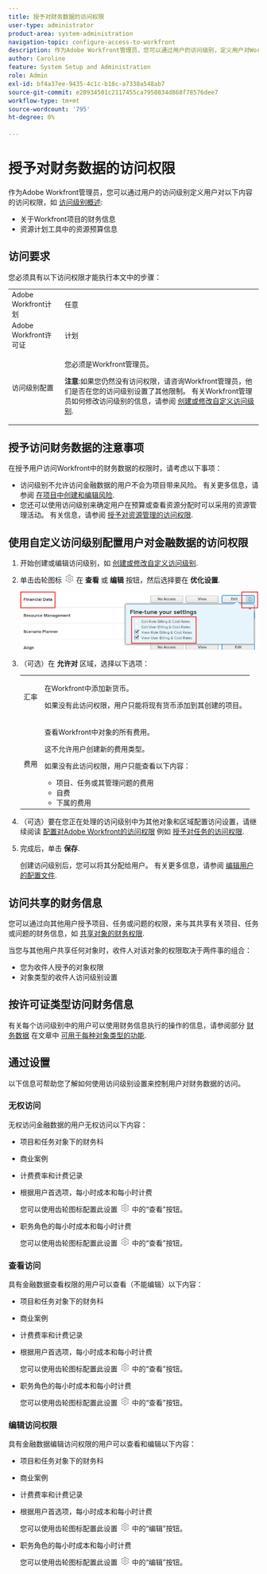 ```yaml
---
title: 授予对财务数据的访问权限
user-type: administrator
product-area: system-administration
navigation-topic: configure-access-to-workfront
description: 作为Adobe Workfront管理员，您可以通过用户的访问级别，定义用户对Workfront中金融数据的访问权限。
author: Caroline
feature: System Setup and Administration
role: Admin
exl-id: bf4a37ee-9435-4c1c-b18c-a7338a548ab7
source-git-commit: e20934501c2117455ca7950834d868f78576dee7
workflow-type: tm+mt
source-wordcount: '795'
ht-degree: 0%

---
```


# 授予对财务数据的访问权限

作为Adobe Workfront管理员，您可以通过用户的访问级别定义用户对以下内容的访问权限，如 [访问级别概述](../../../administration-and-setup/add-users/access-levels-and-object-permissions/access-levels-overview.md):

* 关于Workfront项目的财务信息
* 资源计划工具中的资源预算信息

## 访问要求

您必须具有以下访问权限才能执行本文中的步骤：

<table style="table-layout:auto"> 
 <col> 
 <col> 
 <tbody> 
  <tr> 
   <td role="rowheader">Adobe Workfront计划</td> 
   <td>任意</td> 
  </tr> 
  <tr> 
   <td role="rowheader">Adobe Workfront许可证</td> 
   <td>计划</td> 
  </tr> 
  <tr> 
   <td role="rowheader">访问级别配置</td> 
   <td> <p>您必须是Workfront管理员。</p> <p><b>注意</b>:如果您仍然没有访问权限，请咨询Workfront管理员，他们是否在您的访问级别设置了其他限制。 有关Workfront管理员如何修改访问级别的信息，请参阅 <a href="../../../administration-and-setup/add-users/configure-and-grant-access/create-modify-access-levels.md" class="MCXref xref" data-mc-variable-override="">创建或修改自定义访问级别</a>.</p> </td> 
  </tr> 
 </tbody> 
</table>

## 授予访问财务数据的注意事项

在授予用户访问Workfront中的财务数据的权限时，请考虑以下事项：

* 访问级别不允许访问金融数据的用户不会为项目带来风险。 有关更多信息，请参阅 [在项目中创建和编辑风险](../../../manage-work/projects/define-a-business-case/create-edit-risks-on-projects.md).
* 您还可以使用访问级别来确定用户在预算或查看资源分配时可以采用的资源管理活动。 有关信息，请参阅 [授予对资源管理的访问权限](../../../administration-and-setup/add-users/configure-and-grant-access/grant-access-resource-management.md).

## 使用自定义访问级别配置用户对金融数据的访问权限

1. 开始创建或编辑访问级别，如 [创建或修改自定义访问级别](../../../administration-and-setup/add-users/configure-and-grant-access/create-modify-access-levels.md).
1. 单击齿轮图标 ![](assets/gear-icon-settings.png) 在 **查看** 或 **编辑** 按钮，然后选择要在 **优化设置**.

   ![](assets/financial-data-fine-tune-nwe.png)

1. （可选）在 **允许对** 区域，选择以下选项：

   <table style="table-layout:auto"> 
    <col> 
    <col> 
    <tbody> 
     <tr> 
      <td role="rowheader">汇率</td> 
      <td> <p>在Workfront中添加新货币。</p> <p>如果没有此访问权限，用户只能将现有货币添加到其创建的项目。</p> </td> 
     </tr> 
     <tr> 
      <td role="rowheader">费用</td> 
      <td> <p>查看Workfront中对象的所有费用。</p> <p>这不允许用户创建新的费用类型。</p> <p>如果没有此访问权限，用户只能查看以下内容：</p> 
       <ul> 
        <li>项目、任务或其管理问题的费用</li> 
        <li>自费</li> 
        <li>下属的费用</li> 
       </ul> </td> 
     </tr> 
    </tbody> 
   </table>

1. （可选）要在您正在处理的访问级别中为其他对象和区域配置访问设置，请继续阅读 [配置对Adobe Workfront的访问权限](../../../administration-and-setup/add-users/configure-and-grant-access/configure-access.md) 例如 [授予对任务的访问权限](../../../administration-and-setup/add-users/configure-and-grant-access/grant-access-tasks.md).
1. 完成后，单击 **保存**.

   创建访问级别后，您可以将其分配给用户。 有关更多信息，请参阅 [编辑用户的配置文件](../../../administration-and-setup/add-users/create-and-manage-users/edit-a-users-profile.md).

## 访问共享的财务信息

您可以通过向其他用户授予项目、任务或问题的权限，来与其共享有关项目、任务或问题的财务信息，如 [共享对象的财务权限](../../../workfront-basics/grant-and-request-access-to-objects/share-financial-permissions-object.md).

<!--
If you make changes here, make them also in the "Grant access to" articles where this snippet had to be converted to text:
* reports, dashboards, and calendars
* financial data
* issue
-->

当您与其他用户共享任何对象时，收件人对该对象的权限取决于两件事的组合：

* 您为收件人授予的对象权限
* 对象类型的收件人访问级别设置

## 按许可证类型访问财务信息

有关每个访问级别中的用户可以使用财务信息执行的操作的信息，请参阅部分 [财务数据](../../../administration-and-setup/add-users/access-levels-and-object-permissions/functionality-available-for-each-object-type.md#financia) 在文章中 [可用于每种对象类型的功能](../../../administration-and-setup/add-users/access-levels-and-object-permissions/functionality-available-for-each-object-type.md).

## 通过设置

以下信息可帮助您了解如何使用访问级别设置来控制用户对财务数据的访问。

### 无权访问

无权访问金融数据的用户无权访问以下内容：

* 项目和任务对象下的财务科
* 商业案例
* 计费费率和计费记录
* 根据用户首选项，每小时成本和每小时计费

   您可以使用齿轮图标配置此设置 ![](assets/gear-icon-settings.png) 中的“查看”按钮。

* 职务角色的每小时成本和每小时计费

   您可以使用齿轮图标配置此设置 ![](assets/gear-icon-settings.png) 中的“查看”按钮。

### 查看访问

具有金融数据查看权限的用户可以查看（不能编辑）以下内容：

* 项目和任务对象下的财务科
* 商业案例
* 计费费率和计费记录
* 根据用户首选项，每小时成本和每小时计费

   您可以使用齿轮图标配置此设置 ![](assets/gear-icon-settings.png) 中的“查看”按钮。

* 职务角色的每小时成本和每小时计费

   您可以使用齿轮图标配置此设置 ![](assets/gear-icon-settings.png) 中的“查看”按钮。

### 编辑访问权限

具有金融数据编辑访问权限的用户可以查看和编辑以下内容：

* 项目和任务对象下的财务科
* 商业案例
* 计费费率和计费记录
* 根据用户首选项，每小时成本和每小时计费

   您可以使用齿轮图标配置此设置 ![](assets/gear-icon-settings.png) 中的“编辑”按钮。

* 职务角色的每小时成本和每小时计费

   您可以使用齿轮图标配置此设置 ![](assets/gear-icon-settings.png) 中的“编辑”按钮。
